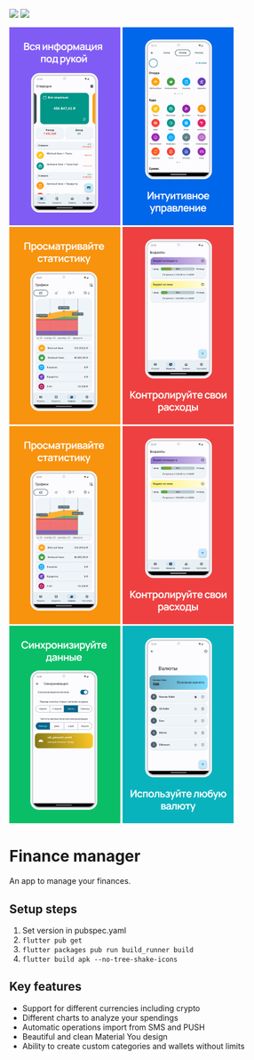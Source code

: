![](https://img.shields.io/badge/version-5.3.4-blue) ![](https://github.com/STRENCH0/fino/actions/workflows/android-release.yml/badge.svg)

<img src="screenshots/Frame_1.png?raw=true" width="200"> <img src="screenshots/Frame_2.png?raw=true" width="200"> <img src="screenshots/Frame_3.png?raw=true" width="200"> <img src="screenshots/Frame_4.png?raw=true" width="200"> <img src="screenshots/Frame_3.png?raw=true" width="200"> <img src="screenshots/Frame_4.png?raw=true" width="200"> <img src="screenshots/Frame_5.png?raw=true" width="200"> <img src="screenshots/Frame_6.png?raw=true" width="200">

# Finance manager

An app to manage your finances.

## Setup steps

1. Set version in pubspec.yaml
2. `flutter pub get`
3. `flutter packages pub run build_runner build`
4. `flutter build apk --no-tree-shake-icons`

## Key features
- Support for different currencies including crypto
- Different charts to analyze your spendings
- Automatic operations import from SMS and PUSH
- Beautiful and clean Material You design
- Ability to create custom categories and wallets without limits
